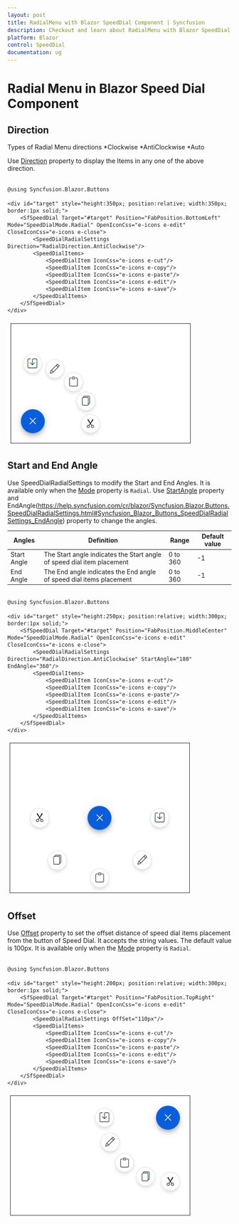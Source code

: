 ```yaml
---
layout: post
title: RadialMenu with Blazor SpeedDial Component | Syncfusion
description: Checkout and learn about RadialMenu with Blazor SpeedDial component in Blazor Server App and Blazor WebAssembly App.
platform: Blazor
control: SpeedDial
documentation: ug
---
```


# Radial Menu in Blazor Speed Dial Component

## Direction

Types of Radial Menu directions
*Clockwise
*AntiClockwise
*Auto

Use [Direction](https://help.syncfusion.com/cr/blazor/Syncfusion.Blazor.Buttons.SpeedDialRadialSettings.html#Syncfusion_Blazor_Buttons_SpeedDialRadialSettings_Direction) property to display the Items in any one of the above direction.

```cshtml

@using Syncfusion.Blazor.Buttons

<div id="target" style="height:350px; position:relative; width:350px; border:1px solid;">
    <SfSpeedDial Target="#target" Position="FabPosition.BottomLeft" Mode="SpeedDialMode.Radial" OpenIconCss="e-icons e-edit" CloseIconCss="e-icons e-close">
        <SpeedDialRadialSettings Direction="RadialDirection.AntiClockwise"/>
        <SpeedDialItems>
            <SpeedDialItem IconCss="e-icons e-cut"/>
            <SpeedDialItem IconCss="e-icons e-copy"/>
            <SpeedDialItem IconCss="e-icons e-paste"/>
            <SpeedDialItem IconCss="e-icons e-edit"/>
            <SpeedDialItem IconCss="e-icons e-save"/>
        </SpeedDialItems>
    </SfSpeedDial>
</div>

```

![Blazor Speed Dial Radial Mode](./images/Radial.png)

## Start and End Angle

Use SpeedDialRadialSettings to modify the Start and End Angles. It is available only when the [Mode](https://help.syncfusion.com/cr/blazor/Syncfusion.Blazor.Buttons.SfSpeedDial.html#Syncfusion_Blazor_Buttons_SfSpeedDial_Mode) property is `Radial`. Use [StartAngle](https://help.syncfusion.com/cr/blazor/Syncfusion.Blazor.Buttons.SpeedDialRadialSettings.html#Syncfusion_Blazor_Buttons_SpeedDialRadialSettings_StartAngle) property and EndAngle(https://help.syncfusion.com/cr/blazor/Syncfusion.Blazor.Buttons.SpeedDialRadialSettings.html#Syncfusion_Blazor_Buttons_SpeedDialRadialSettings_EndAngle) property to change the angles.

| Angles | Definition | Range  | Default value|
| --- | --- | --- | ---|
| Start Angle | The Start angle indicates the Start angle of speed dial item placement | 0 to 360 | -1 | 
| End Angle | The End angle indicates the End angle of speed dial items placement | 0 to 360 | -1 |

```cshtml

@using Syncfusion.Blazor.Buttons

<div id="target" style="height:250px; position:relative; width:300px; border:1px solid;">
    <SfSpeedDial Target="#target" Position="FabPosition.MiddleCenter" Mode="SpeedDialMode.Radial" OpenIconCss="e-icons e-edit" CloseIconCss="e-icons e-close">
        <SpeedDialRadialSettings Direction="RadialDirection.AntiClockwise" StartAngle="180" EndAngle="360"/>
        <SpeedDialItems>
            <SpeedDialItem IconCss="e-icons e-cut"/>
            <SpeedDialItem IconCss="e-icons e-copy"/>
            <SpeedDialItem IconCss="e-icons e-paste"/>
            <SpeedDialItem IconCss="e-icons e-edit"/>
            <SpeedDialItem IconCss="e-icons e-save"/>
        </SpeedDialItems>
    </SfSpeedDial>
</div>

```

![Blazor Speed Dial Angles](./images/Angle.png)

## Offset

Use [Offset](https://help.syncfusion.com/cr/blazor/Syncfusion.Blazor.Buttons.SpeedDialRadialSettings.html#Syncfusion_Blazor_Buttons_SpeedDialRadialSettings_OffSet) property to set the offset distance of speed dial items placement from the button of Speed Dial. It accepts the string values. The default value is 100px. It is available only when the [Mode](https://help.syncfusion.com/cr/blazor/Syncfusion.Blazor.Buttons.SfSpeedDial.html#Syncfusion_Blazor_Buttons_SfSpeedDial_Mode) property is `Radial`.

```cshtml

@using Syncfusion.Blazor.Buttons

<div id="target" style="height:200px; position:relative; width:300px; border:1px solid;">
    <SfSpeedDial Target="#target" Position="FabPosition.TopRight" Mode="SpeedDialMode.Radial" OpenIconCss="e-icons e-edit" CloseIconCss="e-icons e-close">
        <SpeedDialRadialSettings OffSet="110px"/>
        <SpeedDialItems>
            <SpeedDialItem IconCss="e-icons e-cut"/>
            <SpeedDialItem IconCss="e-icons e-copy"/>
            <SpeedDialItem IconCss="e-icons e-paste"/>
            <SpeedDialItem IconCss="e-icons e-edit"/>
            <SpeedDialItem IconCss="e-icons e-save"/>
        </SpeedDialItems>
    </SfSpeedDial>
</div>

```

![Blazor Speed Dial Offset](./images/Offset.png)
